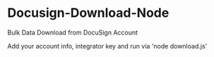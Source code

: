 # Docusign-Download-Node

Bulk Data Download from DocuSign Account

Add your account info, integrator key and run via 'node download.js'
